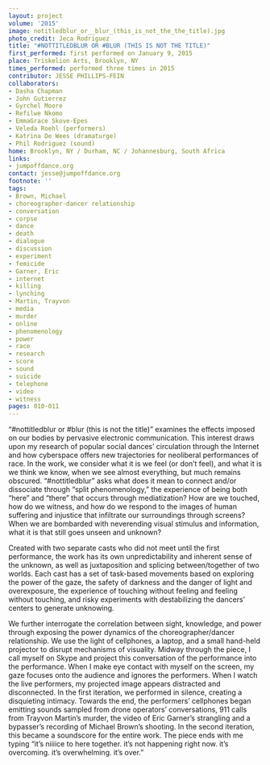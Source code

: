 ```yaml
---
layout: project
volume: '2015'
image: notitledblur_or__blur_(this_is_not_the_the_title).jpg
photo_credit: Jeca Rodriguez
title: "#NOTTITLEDBLUR OR #BLUR (THIS IS NOT THE TITLE)"
first_performed: first performed on January 9, 2015
place: Triskelion Arts, Brooklyn, NY
times_performed: performed three times in 2015
contributor: JESSE PHILLIPS-FEIN
collaborators:
- Dasha Chapman
- John Gutierrez
- Gyrchel Moore
- Refilwe Nkomo
- EmmaGrace Skove-Epes
- Veleda Roehl (performers)
- Katrina De Wees (dramaturge)
- Phil Rodriguez (sound)
home: Brooklyn, NY / Durham, NC / Johannesburg, South Africa
links:
- jumpoffdance.org
contact: jesse@jumpoffdance.org
footnote: ''
tags:
- Brown, Michael
- choreographer-dancer relationship
- conversation
- corpse
- dance
- death
- dialogue
- discussion
- experiment
- femicide
- Garner, Eric
- internet
- killing
- lynching
- Martin, Trayvon
- media
- murder
- online
- phenomenology
- power
- race
- research
- score
- sound
- suicide
- telephone
- video
- witness
pages: 010-011
---
```


“#nottitledblur or #blur (this is not the title)” examines the effects imposed on our bodies by pervasive electronic communication. This interest draws upon my research of popular social dances’ circulation through the Internet and how cyberspace offers new trajectories for neoliberal performances of race. In the work, we consider what it is we feel (or don’t feel), and what it is we think we know, when we see almost everything, but much remains obscured. “#nottitledblur” asks what does it mean to connect and/or dissociate through “split phenomenology,” the experience of being both “here” and “there” that occurs through mediatization? How are we touched, how do we witness, and how do we respond to the images of human suffering and injustice that infiltrate our surroundings through screens? When we are bombarded with neverending visual stimulus and information, what it is that still goes unseen and unknown?

Created with two separate casts who did not meet until the first performance, the work has its own unpredictability and inherent sense of the unknown, as well as juxtaposition and splicing between/together of two worlds. Each cast has a set of task-based movements based on exploring the power of the gaze, the safety of darkness and the danger of light and overexposure, the experience of touching without feeling and feeling without touching, and risky experiments with destabilizing the dancers’ centers to generate unknowing.

We further interrogate the correlation between sight, knowledge, and power through exposing the power dynamics of the choreographer/dancer relationship. We use the light of cellphones, a laptop, and a small hand-held projector to disrupt mechanisms of visuality. Midway through the piece, I call myself on Skype and project this conversation of the performance into the performance. When I make eye contact with myself on the screen, my gaze focuses onto the audience and ignores the performers. When I watch the live performers, my projected image appears distracted and disconnected. In the first iteration, we performed in silence, creating a disquieting intimacy. Towards the end, the performers’ cellphones began emitting sounds sampled from drone operators’ conversations, 911 calls from Trayvon Martin’s murder, the video of Eric Garner’s strangling and a bypasser’s recording of Michael Brown’s shooting. In the second iteration, this became a soundscore for the entire work. The piece ends with me typing “it’s niiiice to here together. it’s not happening right now. it’s overcoming. it’s overwhelming. it’s over.”
